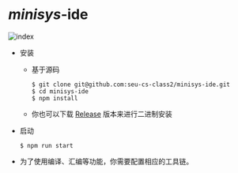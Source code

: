 # *minisys*-ide

![index](https://i.loli.net/2020/12/29/GMR6DmOplAKLZhq.png)

- 安装

  - 基于源码

    ```shell
    $ git clone git@github.com:seu-cs-class2/minisys-ide.git
    $ cd minisys-ide
    $ npm install
  	```

  - 你也可以下载 [Release](https://github.com/seu-cs-class2/minisys-ide/releases) 版本来进行二进制安装

- 启动

  ```shell
  $ npm run start
  ```


- 为了使用编译、汇编等功能，你需要配置相应的工具链。